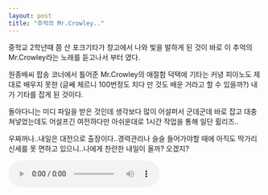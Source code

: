 ```yaml
---
layout: post
title: "추억의 Mr.Crowley.."
---
```


중학교 2학년때 쯤 산 포크기타가 창고에서 나와 빛을 발하게 된 것이 바로 이 추억의 Mr.Crowley라는 노래를 듣고나서 부터 였다.

원종배씨 팝송 코너에서 틀어준 Mr.Crowley의 애절함 덕택에 기타는 커녕 피아노도 제대로 배우지 못한 (글쎄 체르니 100번정도 치다 만 것도 배운 거라고 할 수 있을까?) 내가 기타를 잡게 된 것이다.

돌아다니는 미디 파일을 받은 것인데 생각보다 많이 어설퍼서 군데군데 바로 잡고 대충 쳐넣었는데도 어설프긴 여전하다만 아쉬운대로 1시간 작업을 통해 일단 륄리즈..

우짜꺼나..내일은 대전으로 출장이다..경력관리나 슬슬 들어가야할 때에 아직도 딱가리 신세를 못 면하고 있으니..나에게 찬란한 내일이 올까? 오겠지?

<audio src="/assets/images/8f759ee0e1b5f63bdb84231654b46b4f.mp3" controls preload></audio>



